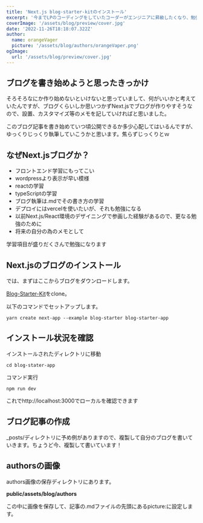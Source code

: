 ```yaml
---
title: 'Next.js blog-starter-kitのインストール'
excerpt: '今までLPのコーディングをしていたコーダーがエンジニアに昇級したくなり、勉強してるんですがやはり、なにか実際に手を動かしてモノを作っていかなければということで手をつけ始めたのがテックブログなるものでした。果たしてものになるのかどうなのかやってみます。まずはblog-starterになります。'
coverImage: '/assets/blog/preview/cover.jpg'
date: '2022-11-26T18:18:07.322Z'
author:
  name: orangeVager
  picture: '/assets/blog/authors/orangeVaper.png'
ogImage:
  url: '/assets/blog/preview/cover.jpg'
---
```


## ブログを書き始めようと思ったきっかけ

そろそろなにか作り始めないといけないと思っていまして、何がいいかと考えていたんですが、ブログくらいしか思いつかずNext.jsでブログが作りやすそうなので、設置、カスタマイズ等のメモを記していければと思いました。

このブログ記事を書き始めていつ頃公開できるか多少心配してはいるんですが、ゆっくりじっくり執筆していこうかと思います。焦らずじっくりとｗ

## なぜNext.jsブログか？

- フロントエンド学習にもってこい
- wordpressより表示が早い模様
- reactの学習
- typeScriptの学習
- ブログ執筆は.mdでその書き方の学習
- デプロイにはvercelを使いたいが、それも勉強になる
- 以前Next.js/React環境のデザイニングで参画した経験があるので、更なる勉強のために
- 将来の自分の為のメモとして

学習項目が盛りだくさんで勉強になります

## Next.jsのブログのインストール
では、まずはここからブログをダウンロードします。

[Blog-Starter-Kit](https://vercel.com/templates/next.js/blog-starter-kit)をclone。

以下のコマンドでセットアップします。

```yarn create next-app --example blog-starter blog-starter-app```

## インストール状況を確認

インストールされたディレクトリに移動

```cd blog-stater-app```

コマンド実行

```npm run dev```

これでhttp://localhost:3000でローカルを確認できます

## ブログ記事の作成

_posts/ディレクトリに予め例がありますので、複製して自分のブログを書いていきます。ちょうど今、複製して書いています！

## authorsの画像

authors画像の保存ディレクトリにあります。

**public/assets/blog/authors**

この中に画像を保存して、記事の.mdファイルの先頭にあるpicture:に設定します。



